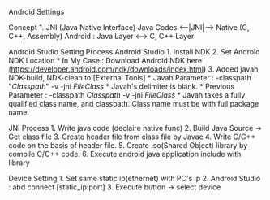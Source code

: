 Android Settings

Concept
    1. JNI (Java Native Interface)
        Java Codes <--|JNI|--> Native (C, C++, Assembly)
        Android : Java Layer <--> C, C++ Layer

Android Studio Setting Process
    Android Studio
    1. Install NDK
    2. Set Android NDK Location 
    * In My Case : Download Android NDK here (https://developer.android.com/ndk/downloads/index.html)
    3. Added javah, NDK-build, NDK-clean to [External Tools]
    * Javah Parameter : -classpath "$Classpath$" -v -jni $FileClass$
    * Javah's delimiter is blank. 
    * Previous Parameter : -classpath $Classpath$ -v -jni $FileClass$
    * Javah takes a fully qualified class name, and classpath. Class name must be with full package name.
 
JNI Process
    1. Write java code (declaire native func)
    2. Build Java Source -> Get class file
    3. Create header file from class file by Javac
    4. Write C/C++ code on the basis of header file.
    5. Create .so(Shared Object) library by compile C/C++ code.
    6. Execute android java application include with library

Device Setting
    1. Set same static ip(ethernet) with PC's ip
    2. Android Studio : abd connect [static_ip:port]
    3. Execute button -> select device